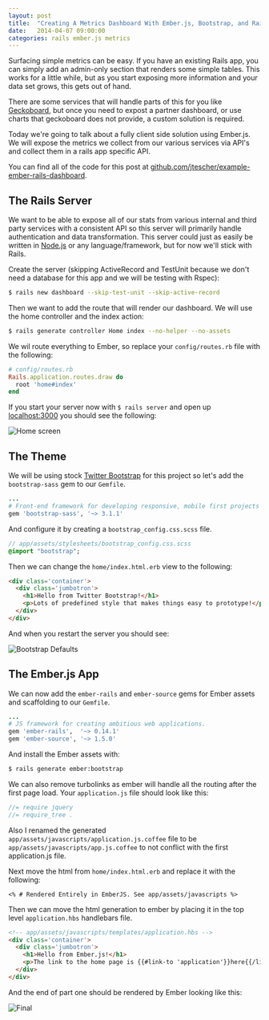 ```yaml
---
layout: post
title:  "Creating A Metrics Dashboard With Ember.js, Bootstrap, and Rails - Part 1"
date:   2014-04-07 09:00:00
categories: rails ember.js metrics
---
```


Surfacing simple metrics can be easy. If you have an existing Rails app, you can simply add an admin-only section
that renders some simple tables. This works for a little while, but as you start exposing more information and
your data set grows, this gets out of hand.

There are some services that will handle parts of this for you like [Geckoboard](http://www.geckoboard.com/), but once
you need to expost a partner dashboard, or use charts that geckoboard does not provide, a custom solution is required.

Today we're going to talk about a fully client side solution using Ember.js. We will expose the metrics we collect from
our various services via API's and collect them in a rails app specific API.

You can find all of the code for this post at
[github.com/jtescher/example-ember-rails-dashboard](https://github.com/jtescher/example-ember-rails-dashboard).

The Rails Server
----------------

We want to be able to expose all of our stats from various internal and third party services with a consistent API so
this server will primarily handle authentication and data transformation. This server could just as easily be written
in [Node.js](http://nodejs.org/) or any language/framework, but for now we'll stick with Rails.

Create the server (skipping ActiveRecord and TestUnit because we don't need a database for this app and we will be
testing with Rspec):

```bash
$ rails new dashboard --skip-test-unit --skip-active-record
```

Then we want to add the route that will render our dashboard. We will use the home controller and the index action:

```bash
$ rails generate controller Home index --no-helper --no-assets
```

We wil route everything to Ember, so replace your `config/routes.rb` file with the following:

```ruby
# config/routes.rb
Rails.application.routes.draw do
  root 'home#index'
end
```

If you start your server now with `$ rails server` and open up [localhost:3000](http://localhost:3000) you should see
the following:

![Home screen](https://jtescher.github.io/assets/creating-a-metrics-dashboard-with-ember-and-rails-part-one/home-screen.png)

The Theme
---------

We will be using stock [Twitter Bootstrap](http://getbootstrap.com/) for this project so let's add the `bootstrap-sass`
gem to our `Gemfile`.

```ruby
...
# Front-end framework for developing responsive, mobile first projects on the web.
gem 'bootstrap-sass', '~> 3.1.1'
```

And configure it by creating a `bootstrap_config.css.scss` file.

```sass
// app/assets/stylesheets/bootstrap_config.css.scss
@import "bootstrap";
```

Then we can change the `home/index.html.erb` view to the following:

```html
<div class='container'>
  <div class='jumbotron'>
    <h1>Hello from Twitter Bootstrap!</h1>
    <p>Lots of predefined style that makes things easy to prototype!</p>
  </div>
</div>
```

And when you restart the server you should see:

![Bootstrap Defaults](https://jtescher.github.io/assets/creating-a-metrics-dashboard-with-ember-and-rails-part-one/bootstrap-defaults.png)

The Ember.js App
----------------


We can now add the `ember-rails` and `ember-source` gems for Ember assets and scaffolding to our `Gemfile`.

```ruby
...
# JS framework for creating ambitious web applications.
gem 'ember-rails',  '~> 0.14.1'
gem 'ember-source', '~> 1.5.0'
```

And install the Ember assets with:

```bash
$ rails generate ember:bootstrap
```

We can also remove turbolinks as ember will handle all the routing after the first page load. Your `application.js` file
should look like this:

```js
//= require jquery
//= require_tree .
```

Also I renamed the generated `app/assets/javascripts/application.js.coffee` file to be
`app/assets/javascripts/app.js.coffee` to not conflict with the first application.js file.

Next move the html from `home/index.html.erb` and replace it with the following:

```erb
<% # Rendered Entirely in EmberJS. See app/assets/javascripts %>
```

Then we can move the html generation to ember by placing it in the top level `application.hbs` handlebars file.

```html
<!-- app/assets/javascripts/templates/application.hbs -->
<div class='container'>
  <div class='jumbotron'>
    <h1>Hello from Ember.js!</h1>
    <p>The link to the home page is {{#link-to 'application'}}here{{/link-to}}</p>
  </div>
</div>
```

And the end of part one should be rendered by Ember looking like this:

![Final](https://jtescher.github.io/assets/creating-a-metrics-dashboard-with-ember-and-rails-part-one/ember-home-screen.png)
